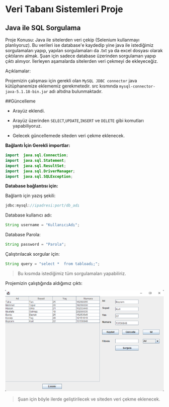 # **Veri Tabanı Sistemleri Proje**
## Java ile SQL Sorgulama

Proje Konusu:
Java ile sitelerden veri çekip (Selenium kullanmayı planlıyoruz). Bu verileri ise database'e kaydedip yine java ile istediğimiz sorgulamaları yapıp, yapılan sorgulamaları da .txt ya da excel dosyası olarak çıktılarını almak. Şuan için sadece database üzerinden sorgulamarı yapıp çıktı alınıyor. İlerleyen aşamalarda sitelerden veri çekmeyi de ekleyeceğiz.

Açıklamalar:

Projemizin çalışması için gerekli olan `MySQL JDBC connector` java kütüphanemize eklememiz gerekmetedir. src kısmında `mysql-connector-java-5.1.18-bin.jar` adı altıdna bulunmaktadır.

##Güncelleme

- Arayüz eklendi.
- Arayüz üzerinden `SELECT`,`UPDATE`,`INSERT` ve `DELETE` gibi komutları yapabiliyoruz.

- Gelecek güncellemede siteden veri çekme eklenecek.

**Bağlantı İçin Gerekli importlar:**
```java
import  java.sql.Connection;		
import  java.sql.Statement;		
import  java.sql.ResultSet;		
import  java.sql.DriverManager;		
import  java.sql.SQLException;
```

**Database bağlantısı için:**

Bağlantı için yazış şekili:
```java
jdbc:mysql://ipadresi:port/db_adı
```
Database kullanıcı adı:
```java
String username = "KullanıcıAdı";
```
Database Parola:
```java
String password = "Parola";
```
Çalıştırılacak sorgular için:
```java
String query = "select *  from tabloadı;";
```
> Bu kısımda istediğimiz tüm sorgulamaları yapabiliriz.

Projemizin çalıştığında aldığımız çıktı:

![çıktı](Screenshot_2.png)
> Şuan için böyle ilerde geliştirilecek ve siteden veri çekme eklenecek.



